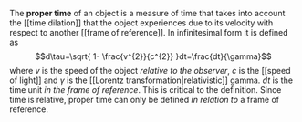 The **proper time** of an object is a measure of time that takes into account the [[time dilation]] that the object experiences due to its velocity with respect to another [[frame of reference]]. In infinitesimal form it is defined as
$$d\tau=\sqrt{ 1- \frac{v^{2}}{c^{2}} }dt=\frac{dt}{\gamma}$$
where $v$ is the speed of the object *relative to the observer*, $c$ is the [[speed of light]] and $\gamma$ is the [[Lorentz transformation|relativistic]] gamma. $dt$ is the time unit *in the frame of reference*. This is critical to the definition. Since time is relative, proper time can only be defined *in relation to* a frame of reference.